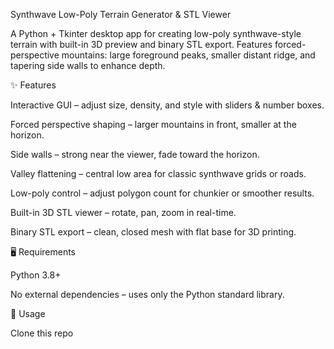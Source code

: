 Synthwave Low-Poly Terrain Generator & STL Viewer



A Python + Tkinter desktop app for creating low-poly synthwave-style terrain with built-in 3D preview and binary STL export.
Features forced-perspective mountains: large foreground peaks, smaller distant ridge, and tapering side walls to enhance depth.

✨ Features

Interactive GUI – adjust size, density, and style with sliders & number boxes.

Forced perspective shaping – larger mountains in front, smaller at the horizon.

Side walls – strong near the viewer, fade toward the horizon.

Valley flattening – central low area for classic synthwave grids or roads.

Low-poly control – adjust polygon count for chunkier or smoother results.

Built-in 3D STL viewer – rotate, pan, zoom in real-time.

Binary STL export – clean, closed mesh with flat base for 3D printing.

🖥️ Requirements

Python 3.8+

No external dependencies – uses only the Python standard library.

🚀 Usage

Clone this repo
